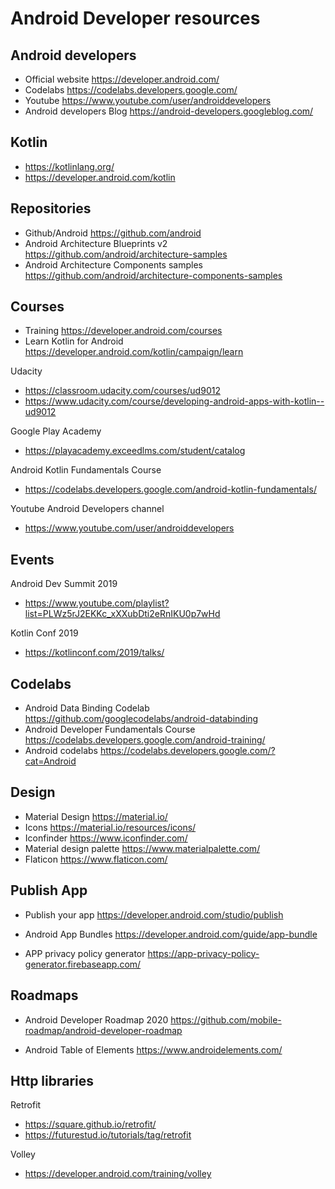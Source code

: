 # Android Developer resources

## Android developers

- Official website https://developer.android.com/
- Codelabs https://codelabs.developers.google.com/
- Youtube https://www.youtube.com/user/androiddevelopers
- Android developers Blog https://android-developers.googleblog.com/
    
## Kotlin

- https://kotlinlang.org/
- https://developer.android.com/kotlin

## Repositories

- Github/Android https://github.com/android
- Android Architecture Blueprints v2 https://github.com/android/architecture-samples
- Android Architecture Components samples https://github.com/android/architecture-components-samples

## Courses 
    
- Training https://developer.android.com/courses
- Learn Kotlin for Android https://developer.android.com/kotlin/campaign/learn

Udacity

-  https://classroom.udacity.com/courses/ud9012
-  https://www.udacity.com/course/developing-android-apps-with-kotlin--ud9012
    
Google Play Academy 

- https://playacademy.exceedlms.com/student/catalog

Android Kotlin Fundamentals Course

- https://codelabs.developers.google.com/android-kotlin-fundamentals/

Youtube Android Developers channel

- https://www.youtube.com/user/androiddevelopers
    
## Events

Android Dev Summit 2019 

- https://www.youtube.com/playlist?list=PLWz5rJ2EKKc_xXXubDti2eRnIKU0p7wHd

Kotlin Conf 2019

- https://kotlinconf.com/2019/talks/
    
## Codelabs

- Android Data Binding Codelab https://github.com/googlecodelabs/android-databinding
- Android Developer Fundamentals Course https://codelabs.developers.google.com/android-training/
- Android codelabs https://codelabs.developers.google.com/?cat=Android
    
## Design

- Material Design https://material.io/
- Icons https://material.io/resources/icons/
- Iconfinder https://www.iconfinder.com/
- Material design palette https://www.materialpalette.com/
- Flaticon https://www.flaticon.com/
    
## Publish App

- Publish your app
  https://developer.android.com/studio/publish
  
- Android App Bundles
  https://developer.android.com/guide/app-bundle
  
- APP privacy policy generator 
  https://app-privacy-policy-generator.firebaseapp.com/  
  
## Roadmaps

- Android Developer Roadmap 2020
https://github.com/mobile-roadmap/android-developer-roadmap

- Android Table of Elements
https://www.androidelements.com/


## Http libraries

Retrofit 
- https://square.github.io/retrofit/
- https://futurestud.io/tutorials/tag/retrofit

Volley 
- https://developer.android.com/training/volley

